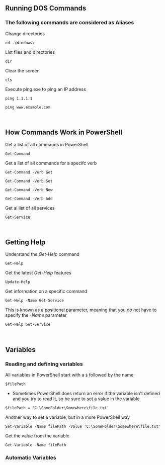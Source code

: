## Running DOS Commands

### The following commands are considered as Aliases

Change directories
```
cd .\Windows\
```

List files and directories
```
dir
```

Clear the screen
```
cls
```

Execute ping.exe to ping an IP address
```
ping 1.1.1.1
```
```
ping www.example.com
```

<br>

## How Commands Work in PowerShell

Get a list of all commands in PowerShell
```
Get-Command
```

Get a list of all commands for a specifc verb
```
Get-Command -Verb Get
```
```
Get-Command -Verb Set
```
```
Get-Command -Verb New
```
```
Get-Command -Verb Add
```

Get al list of all services
```
Get-Service
```

<br>

## Getting Help

Understand the <i>Get-Help</i> command
```
Get-Help
```

Get the latest <i>Get-Help</i> features
```
Update-Help
```

Get information on a specific command
```
Get-Help -Name Get-Service
```
This is known as a positional parameter, meaning that you do not have to specify the <i>-Name</i> parameter
```
Get-Help Get-Service
```

<br>

## Variables

### Reading and defining variables

All variables in PowerShell start with a ```$``` followed by the name
```
$filePath
```

- Sometimes PowerShell does return an error if the variable isn't defined and you try to read it, so be sure to set a value in the variable

```
$filePath = 'C:\SomeFolder\Somewhere\file.txt'
```

Another way to set a variable, but in a more PowerShell way
```
Set-Variable -Name filePath -Value 'C:\SomeFolder\Somewhere\file.txt'
```

Get the value from the variable
```
Get-Variable -Name filePath
```

### Automatic Variables
